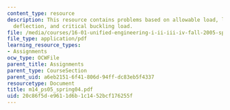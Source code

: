 ```yaml
---
content_type: resource
description: This resource contains problems based on allowable load, lateral central
  deflection, and critical buckling load.
file: /media/courses/16-01-unified-engineering-i-ii-iii-iv-fall-2005-spring-2006/20c86f5de9611d6b1c1452bcf176255f_m14_ps05_spring04.pdf
file_type: application/pdf
learning_resource_types:
- Assignments
ocw_type: OCWFile
parent_title: Assignments
parent_type: CourseSection
parent_uid: a6eb2151-6f41-806d-94ff-dc83eb5f4337
resourcetype: Document
title: m14_ps05_spring04.pdf
uid: 20c86f5d-e961-1d6b-1c14-52bcf176255f
---
```

